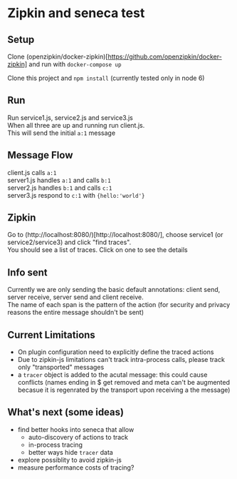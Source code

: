 
# Zipkin and seneca test

## Setup

Clone (openzipkin/docker-zipkin)[https://github.com/openzipkin/docker-zipkin] and run with `docker-compose up`

Clone this project and `npm install` (currently tested only in node 6)

## Run

Run service1.js, service2.js and service3.js  
When all three are up and running run client.js.  
This will send the initial `a:1` message  

## Message Flow

client.js calls `a:1`  
server1.js handles `a:1` and calls `b:1`  
server2.js handles `b:1` and calls `c:1`  
server3.js respond to `c:1` with `{hello:'world'}`  

## Zipkin

Go to (http://localhost:8080/)[http://localhost:8080/], choose service1 (or service2/service3) and click "find traces".  
You should see a list of traces. Click on one to see the details

## Info sent

Currently we are only sending the basic default annotations: client send, server receive, server send and client receive.  
The name of each span is the pattern of the action (for security and privacy reasons the entire message shouldn't be sent)

## Current Limitations

- On plugin configuration need to explicitly define the traced actions
- Due to zipkin-js limitations can't track intra-process calls, please track only "transported" messages
- a `tracer` object is added to the acutal message: this could cause conflicts (names ending in $ get removed and meta can't be augmented becasue it is regenrated by the transport upon receiving a the message)

## What's next (some ideas)

- find better hooks into seneca that allow
  - auto-discovery of actions to track
  - in-process tracing
  - better ways hide `tracer` data
- explore possiblity to avoid zipkin-js
- measure performance costs of tracing?

